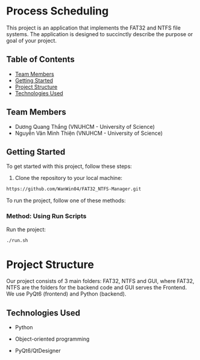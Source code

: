 # Process Scheduling

This project is an application that implements the FAT32 and NTFS file systems. The application is designed to succinctly describe the purpose or goal of your project.


## Table of Contents

- [Team Members](#team-members)
- [Getting Started](#getting-started)
- [Project Structure](#project-structure)
- [Technologies Used](#technologies-used)

## Team Members
- Dương Quang Thắng (VNUHCM - University of Science)
- Nguyễn Văn Minh Thiện (VNUHCM - University of Science)

## Getting Started

To get started with this project, follow these steps:

1. Clone the repository to your local machine:

```bash
https://github.com/WanWin04/FAT32_NTFS-Manager.git
```

To run the project, follow one of these methods:

### Method: Using Run Scripts

Run the project:

```bash
./run.sh
```

# Project Structure
Our project consists of 3 main folders: FAT32, NTFS and GUI, where FAT32, NTFS are the folders for the backend code and GUI serves the Frontend. We use PyQt6 (frontend) and Python (backend).


## Technologies Used

- Python

- Object-oriented programming

- PyQt6/QtDesigner


